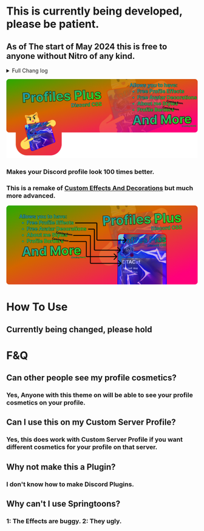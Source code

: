 # This is currently being developed, please be patient.

## As of The start of May 2024 this is free to anyone without Nitro of any kind.

<details>

<summary>Full Chang log</summary>

- Added Lo-fi Vibe Collectibles

- You can now Equip Avatar Decrations, Profile Effects, About Me Styles and Profile Borders with Discord official emojis. Meaning you no longer require Nitro of any kind to use Profiles Plus.

- You can now see the Avatar Decorations of users who don't have a Profiles Plus Avatar Decoration equipped.

</details>

![PplusSoon2](https://raw.githubusercontent.com/DTACat/Discord-Profiles-Plus/main/Assets/PplusSoon2.png)

### Makes your Discord profile look 100 times better.

### This is a remake of [Custom Effects And Decorations](https://github.com/DTACat/Custom-Effects-And-Decorations-Discord-Theme) but much more advanced.

![PplusSoon3B](https://raw.githubusercontent.com/DTACat/Discord-Profiles-Plus/main/Assets/PplusSoon3B.png)

# How To Use

## Currently being changed, please hold

# F&Q

## Can other people see my profile cosmetics?

### Yes, Anyone with this theme on will be able to see your profile cosmetics on your profile.

## Can I use this on my Custom Server Profile?

### Yes, this does work with Custom Server Profile if you want different cosmetics for your profile on that server.

## Why not make this a Plugin?

### I don't know how to make Discord Plugins.

## Why can't I use Springtoons?

### 1: The Effects are buggy. 2: They ugly.
